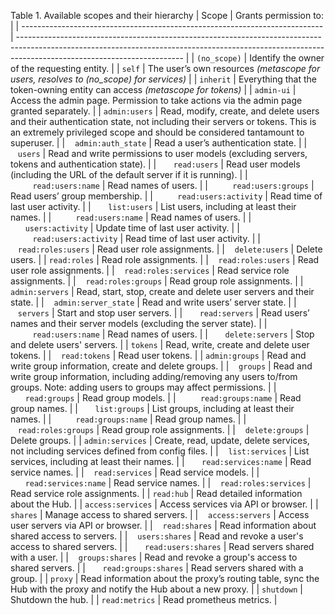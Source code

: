 Table 1. Available scopes and their hierarchy
|                                    Scope                                    |                                                                                         Grants permission to:                                                                                         |
| --------------------------------------------------------------------------- | ----------------------------------------------------------------------------------------------------------------------------------------------------------------------------------------------------- |
| `(no_scope)`                                                                | Identify the owner of the requesting entity.                                                                                                                                                          |
| `self`                                                                      | The user’s own resources _(metascope for users, resolves to (no_scope) for services)_                                                                                                                 |
| `inherit`                                                                   | Everything that the token-owning entity can access _(metascope for tokens)_                                                                                                                           |
| `admin-ui`                                                                  | Access the admin page. Permission to take actions via the admin page granted separately.                                                                                                              |
| `admin:users`                                                               | Read, modify, create, and delete users and their authentication state, not including their servers or tokens. This is an extremely privileged scope and should be considered tantamount to superuser. |
| &nbsp;&nbsp;&nbsp;`admin:auth_state`                                        | Read a user’s authentication state.                                                                                                                                                                   |
| &nbsp;&nbsp;&nbsp;`users`                                                   | Read and write permissions to user models (excluding servers, tokens and authentication state).                                                                                                       |
| &nbsp;&nbsp;&nbsp;&nbsp;&nbsp;&nbsp;`read:users`                            | Read user models (including the URL of the default server if it is running).                                                                                                                          |
| &nbsp;&nbsp;&nbsp;&nbsp;&nbsp;&nbsp;&nbsp;&nbsp;&nbsp;`read:users:name`     | Read names of users.                                                                                                                                                                                  |
| &nbsp;&nbsp;&nbsp;&nbsp;&nbsp;&nbsp;&nbsp;&nbsp;&nbsp;`read:users:groups`   | Read users’ group membership.                                                                                                                                                                         |
| &nbsp;&nbsp;&nbsp;&nbsp;&nbsp;&nbsp;&nbsp;&nbsp;&nbsp;`read:users:activity` | Read time of last user activity.                                                                                                                                                                      |
| &nbsp;&nbsp;&nbsp;&nbsp;&nbsp;&nbsp;`list:users`                            | List users, including at least their names.                                                                                                                                                           |
| &nbsp;&nbsp;&nbsp;&nbsp;&nbsp;&nbsp;&nbsp;&nbsp;&nbsp;`read:users:name`     | Read names of users.                                                                                                                                                                                  |
| &nbsp;&nbsp;&nbsp;&nbsp;&nbsp;&nbsp;`users:activity`                        | Update time of last user activity.                                                                                                                                                                    |
| &nbsp;&nbsp;&nbsp;&nbsp;&nbsp;&nbsp;&nbsp;&nbsp;&nbsp;`read:users:activity` | Read time of last user activity.                                                                                                                                                                      |
| &nbsp;&nbsp;&nbsp;`read:roles:users`                                        | Read user role assignments.                                                                                                                                                                           |
| &nbsp;&nbsp;&nbsp;`delete:users`                                            | Delete users.                                                                                                                                                                                         |
| `read:roles`                                                                | Read role assignments.                                                                                                                                                                                |
| &nbsp;&nbsp;&nbsp;`read:roles:users`                                        | Read user role assignments.                                                                                                                                                                           |
| &nbsp;&nbsp;&nbsp;`read:roles:services`                                     | Read service role assignments.                                                                                                                                                                        |
| &nbsp;&nbsp;&nbsp;`read:roles:groups`                                       | Read group role assignments.                                                                                                                                                                          |
| `admin:servers`                                                             | Read, start, stop, create and delete user servers and their state.                                                                                                                                    |
| &nbsp;&nbsp;&nbsp;`admin:server_state`                                      | Read and write users’ server state.                                                                                                                                                                   |
| &nbsp;&nbsp;&nbsp;`servers`                                                 | Start and stop user servers.                                                                                                                                                                          |
| &nbsp;&nbsp;&nbsp;&nbsp;&nbsp;&nbsp;`read:servers`                          | Read users’ names and their server models (excluding the server state).                                                                                                                               |
| &nbsp;&nbsp;&nbsp;&nbsp;&nbsp;&nbsp;&nbsp;&nbsp;&nbsp;`read:users:name`     | Read names of users.                                                                                                                                                                                  |
| &nbsp;&nbsp;&nbsp;&nbsp;&nbsp;&nbsp;`delete:servers`                        | Stop and delete users' servers.                                                                                                                                                                       |
| `tokens`                                                                    | Read, write, create and delete user tokens.                                                                                                                                                           |
| &nbsp;&nbsp;&nbsp;`read:tokens`                                             | Read user tokens.                                                                                                                                                                                     |
| `admin:groups`                                                              | Read and write group information, create and delete groups.                                                                                                                                           |
| &nbsp;&nbsp;&nbsp;`groups`                                                  | Read and write group information, including adding/removing any users to/from groups. Note: adding users to groups may affect permissions.                                                            |
| &nbsp;&nbsp;&nbsp;&nbsp;&nbsp;&nbsp;`read:groups`                           | Read group models.                                                                                                                                                                                    |
| &nbsp;&nbsp;&nbsp;&nbsp;&nbsp;&nbsp;&nbsp;&nbsp;&nbsp;`read:groups:name`    | Read group names.                                                                                                                                                                                     |
| &nbsp;&nbsp;&nbsp;&nbsp;&nbsp;&nbsp;`list:groups`                           | List groups, including at least their names.                                                                                                                                                          |
| &nbsp;&nbsp;&nbsp;&nbsp;&nbsp;&nbsp;&nbsp;&nbsp;&nbsp;`read:groups:name`    | Read group names.                                                                                                                                                                                     |
| &nbsp;&nbsp;&nbsp;`read:roles:groups`                                       | Read group role assignments.                                                                                                                                                                          |
| &nbsp;&nbsp;&nbsp;`delete:groups`                                           | Delete groups.                                                                                                                                                                                        |
| `admin:services`                                                            | Create, read, update, delete services, not including services defined from config files.                                                                                                              |
| &nbsp;&nbsp;&nbsp;`list:services`                                           | List services, including at least their names.                                                                                                                                                        |
| &nbsp;&nbsp;&nbsp;&nbsp;&nbsp;&nbsp;`read:services:name`                    | Read service names.                                                                                                                                                                                   |
| &nbsp;&nbsp;&nbsp;`read:services`                                           | Read service models.                                                                                                                                                                                  |
| &nbsp;&nbsp;&nbsp;&nbsp;&nbsp;&nbsp;`read:services:name`                    | Read service names.                                                                                                                                                                                   |
| &nbsp;&nbsp;&nbsp;`read:roles:services`                                     | Read service role assignments.                                                                                                                                                                        |
| `read:hub`                                                                  | Read detailed information about the Hub.                                                                                                                                                              |
| `access:services`                                                           | Access services via API or browser.                                                                                                                                                                   |
| `shares`                                                                    | Manage access to shared servers.                                                                                                                                                                      |
| &nbsp;&nbsp;&nbsp;`access:servers`                                          | Access user servers via API or browser.                                                                                                                                                               |
| &nbsp;&nbsp;&nbsp;`read:shares`                                             | Read information about shared access to servers.                                                                                                                                                      |
| &nbsp;&nbsp;&nbsp;`users:shares`                                            | Read and revoke a user's access to shared servers.                                                                                                                                                    |
| &nbsp;&nbsp;&nbsp;&nbsp;&nbsp;&nbsp;`read:users:shares`                     | Read servers shared with a user.                                                                                                                                                                      |
| &nbsp;&nbsp;&nbsp;`groups:shares`                                           | Read and revoke a group's access to shared servers.                                                                                                                                                   |
| &nbsp;&nbsp;&nbsp;&nbsp;&nbsp;&nbsp;`read:groups:shares`                    | Read servers shared with a group.                                                                                                                                                                     |
| `proxy`                                                                     | Read information about the proxy’s routing table, sync the Hub with the proxy and notify the Hub about a new proxy.                                                                                   |
| `shutdown`                                                                  | Shutdown the hub.                                                                                                                                                                                     |
| `read:metrics`                                                              | Read prometheus metrics.                                                                                                                                                                              |
